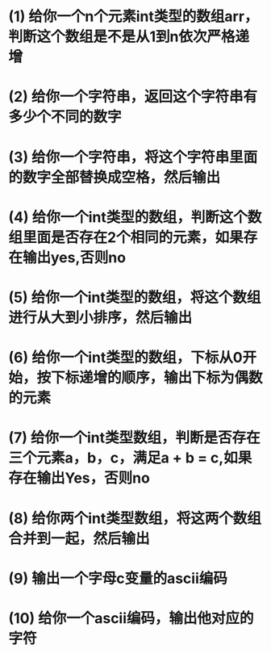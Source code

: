 
# (1) 给你一个n个元素int类型的数组arr，判断这个数组是不是从1到n依次严格递增

# (2) 给你一个字符串，返回这个字符串有多少个不同的数字

# (3) 给你一个字符串，将这个字符串里面的数字全部替换成空格，然后输出

# (4) 给你一个int类型的数组，判断这个数组里面是否存在2个相同的元素，如果存在输出yes,否则no

# (5) 给你一个int类型的数组，将这个数组进行从大到小排序，然后输出

# (6) 给你一个int类型的数组，下标从0开始，按下标递增的顺序，输出下标为偶数的元素

# (7) 给你一个int类型数组，判断是否存在三个元素a，b，c，满足a + b = c,如果存在输出Yes，否则no

# (8) 给你两个int类型数组，将这两个数组合并到一起，然后输出

# (9) 输出一个字母c变量的ascii编码

# (10) 给你一个ascii编码，输出他对应的字符